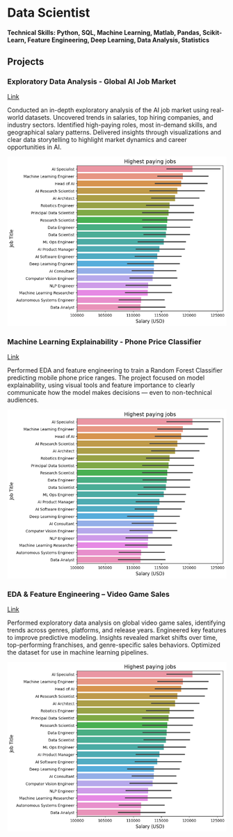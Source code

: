 # Data Scientist

#### Technical Skills: Python, SQL, Machine Learning, Matlab, Pandas, Scikit-Learn, Feature Engineering, Deep Learning, Data Analysis, Statistics

## Projects
### Exploratory Data Analysis - Global AI Job Market
[Link](https://github.com/Zunku/Global-AI-Job-Market)

Conducted an in-depth exploratory analysis of the AI job market using real-world datasets. Uncovered trends in salaries, top hiring companies, and industry sectors. Identified high-paying roles, most in-demand skills, and geographical salary patterns. Delivered insights through visualizations and clear data storytelling to highlight market dynamics and career opportunities in AI.

![Most Paying Jobs](assets/AI-jobs.png)

### Machine Learning Explainability - Phone Price Classifier
[Link](https://github.com/Zunku/Global-AI-Job-Market)

Performed EDA and feature engineering to train a Random Forest Classifier predicting mobile phone price ranges. The project focused on model explainability, using visual tools and feature importance to clearly communicate how the model makes decisions — even to non-technical audiences.

![Most Paying Jobs](assets/AI-jobs.png)

### EDA & Feature Engineering – Video Game Sales
[Link](https://github.com/Zunku/Global-AI-Job-Market)

Performed exploratory data analysis on global video game sales, identifying trends across genres, platforms, and release years. Engineered key features to improve predictive modeling. Insights revealed market shifts over time, top-performing franchises, and genre-specific sales behaviors. Optimized the dataset for use in machine learning pipelines.

![Most Paying Jobs](assets/AI-jobs.png)

